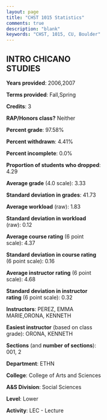 ```yaml
---
layout: page
title: "CHST 1015 Statistics"
comments: true
description: "blank"
keywords: "CHST, 1015, CU, Boulder"
--- 
```

<head>
<script src="https://ajax.googleapis.com/ajax/libs/jquery/2.1.3/jquery.min.js"></script>
<script src="https://dl.dropboxusercontent.com/s/pc42nxpaw1ea4o9/highcharts.js?dl=0"></script>
<!-- <script src="../assets/js/highcharts.js"></script> -->
<style type="text/css">@font-face {
	font-family: "Bebas Neue";
	src: url(https://www.filehosting.org/file/details/544349/BebasNeue%20Regular.otf) format("opentype");
	}
	h1.Bebas { 
		font-family: "Bebas Neue", Verdana, Tahoma;
	}
</style>
</head>
<body>
	<div id="container" style="float: right; width: 45%; height: 88%; margin-left: 2.5%; margin-right: 2.5%;"></div>
	<script language="JavaScript">
		$(document).ready(function() {
		var chart = {type: 'column'};
		var title = {text: 'Grade Distribution'};
		var xAxis = {categories: ['A','B','C','D','F'],crosshair: true};
		var yAxis = {min: 0,title: {text: 'Percentage'}};
		var tooltip = {headerFormat: '<center><b><span style="font-size:20px">{point.key}</span></b></center>',
		               pointFormat: '<td style="padding:0"><b>{point.y:.1f}%</b></td>',
		               footerFormat: '</table>',shared: true,useHTML: true};
		var plotOptions = {column: {pointPadding: 0.0,borderWidth: 0}};  
		var credits = {enabled: false};var series= [{name: 'Percent',data: [51.91,35.88,10.69,0.76,0.0,]}];
		var json = {};
		json.chart = chart;
		json.title = title;
		json.tooltip = tooltip;
		json.xAxis = xAxis;
		json.yAxis = yAxis;  
		json.series = series;
		json.plotOptions = plotOptions;  
		json.credits = credits;
		$('#container').highcharts(json);
	});
	</script>
</body>
			   
## INTRO CHICANO STUDIES

**Years provided**: 2006,2007

**Terms provided**: Fall,Spring

**Credits**: 3

**RAP/Honors class?** Neither

**Percent grade**: 97.58%

**Percent withdrawn**: 4.41%

**Percent incomplete**: 0.0%

**Proportion of students who dropped**: 4.29

**Average grade** (4.0 scale): 3.33

**Standard deviation in grades**: 41.73

**Average workload** (raw): 1.83

**Standard deviation in workload** (raw): 0.12

**Average course rating** (6 point scale): 4.37

**Standard deviation in course rating** (6 point scale): 0.16

**Average instructor rating** (6 point scale): 4.68

**Standard deviation in instructor rating** (6 point scale): 0.32

**Instructors**: PEREZ, EMMA MARIE,ORONA, KENNETH

**Easiest instructor** (based on class grade): ORONA, KENNETH

**Sections** (and **number of sections**): 001, 2

**Department**: ETHN

**College**: College of Arts and Sciences

**A&S Division**: Social Sciences

**Level**: Lower

**Activity**: LEC - Lecture